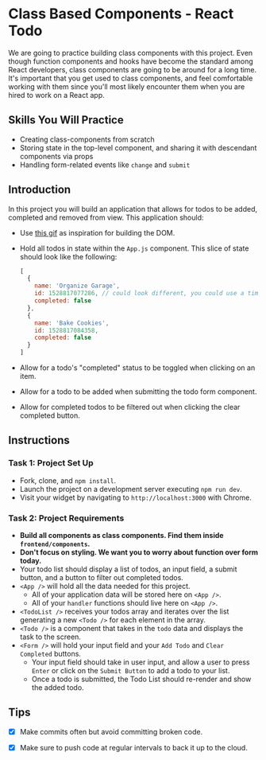 # Class Based Components - React Todo

We are going to practice building class components with this project. Even though function components and hooks have become the standard among React developers, class components are going to be around for a long time. It's important that you get used to class components, and feel comfortable working with them since you'll most likely encounter them when you are hired to work on a React app.

## Skills You Will Practice

- Creating class-components from scratch
- Storing state in the top-level component, and sharing it with descendant components via props
- Handling form-related events like `change` and `submit`

## Introduction

In this project you will build an application that allows for todos to be added, completed and removed from view. This application should:

- Use [this gif](./todo.gif) as inspiration for building the DOM.
- Hold all todos in state within the `App.js` component. This slice of state should look like the following:

  ```js
  [
    {
      name: 'Organize Garage',
      id: 1528817077286, // could look different, you could use a timestamp to generate it
      completed: false
    },
    {
      name: 'Bake Cookies',
      id: 1528817084358,
      completed: false
    }
  ]
  ```

- Allow for a todo's "completed" status to be toggled when clicking on an item.
- Allow for a todo to be added when submitting the todo form component.
- Allow for completed todos to be filtered out when clicking the clear completed button.

## Instructions

### Task 1: Project Set Up

- Fork, clone, and `npm install`.
- Launch the project on a development server executing `npm run dev`.
- Visit your widget by navigating to `http://localhost:3000` with Chrome.

### Task 2: Project Requirements

- **Build all components as class components. Find them inside `frontend/components`.**
- **Don't focus on styling. We want you to worry about function over form today.**
- Your todo list should display a list of todos, an input field, a submit button, and a button to filter out completed todos.
- `<App />` will hold all the data needed for this project.
  - All of your application data will be stored here on `<App />`.
  - All of your `handler` functions should live here on `<App />`.
- `<TodoList />` receives your todos array and iterates over the list generating a new `<Todo />` for each element in the array.
- `<Todo />` is a component that takes in the `todo` data and displays the task to the screen.
- `<Form />` will hold your input field and your `Add Todo` and `Clear Completed` buttons.
  - Your input field should take in user input, and allow a user to press `Enter` or click on the `Submit Button` to add a todo to your list.
  - Once a todo is submitted, the Todo List should re-render and show the added todo.

## Tips

- [x] Make commits often but avoid committing broken code.
- [x] Make sure to push code at regular intervals to back it up to the cloud.



